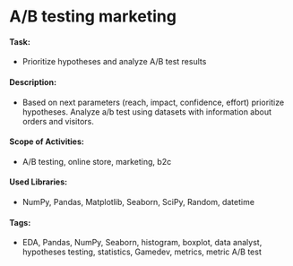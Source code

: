 # A/B testing marketing

#### Task:
- Prioritize hypotheses and analyze A/B test results

#### Description:
- Based on next parameters (reach, impact, confidence, effort) prioritize hypotheses. Analyze a/b test using datasets with information about orders and visitors.

#### Scope of Activities:
- A/B testing, online store, marketing,  b2c

#### Used Libraries:
- NumPy, Pandas, Matplotlib, Seaborn, SciPy, Random, datetime

#### Tags:
- EDA, Pandas, NumPy, Seaborn, histogram, boxplot, data analyst, hypotheses testing, statistics, Gamedev, metrics, metric  A/B test 
